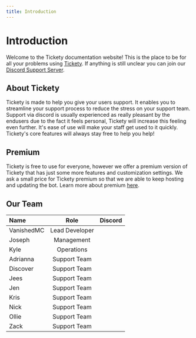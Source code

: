 ```yaml
---
title: Introduction
---
```

# Introduction
Welcome to the Tickety documentation website! This is the place to be for all your problems using [Tickety](https://tickety.net/). If anything is still unclear you can join our [Discord Support Server](https://discord.gg/AHJYyyb).

## About Tickety
Tickety is made to help you give your users support. It enables you to streamline your support process to reduce the stress on your support team. Support via discord is usually experienced as really pleasant by the endusers due to the fact it feels personal, Tickety will increase this feeling even further. It's ease of use will make your staff get used to it quickly. Tickety's core features will always stay free to help you help!

## Premium
Tickety is free to use for everyone, however we offer a premium version of Tickety that has just some more features and customization settings.
We ask a small price for Tickety premium so that we are able to keep hosting and updating the bot.
Learn more about premium [here](/premium/).

## Our Team
| Name | Role | Discord |
| :--- | :--: | ------: |
| VanishedMC | Lead Developer |
| Joseph | Management |
| Kyle | Operations |
| Adrianna | Support Team |
| Discover | Support Team |
| Jees | Support Team |
| Jen | Support Team |
| Kris | Support Team |
| Nick | Support Team |
| Ollie | Support Team |
| Zack | Support Team |
